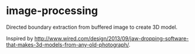 image-processing
================

Directed boundary extraction from buffered image to create 3D model.

Inspired by http://www.wired.com/design/2013/09/jaw-dropping-software-that-makes-3d-models-from-any-old-photograph/.
